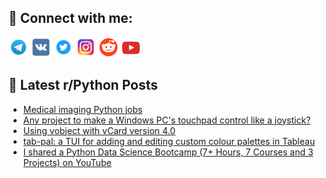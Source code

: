 ## 🔎 Connect with me:
[<img src="https://github.com/bullbesh/bullbesh/blob/main/images/Telegram.png" width="32" height="32" />](https://t.me/bullbesh)
[<img src="https://github.com/bullbesh/bullbesh/blob/main/images/VK.png" width="32" height="32" />](https://vk.com/bullbesh)
[<img src="https://github.com/bullbesh/bullbesh/blob/main/images/Twitter.png" width="32" height="32" />](https://twitter.com/bullbesh1)
[<img src="https://github.com/bullbesh/bullbesh/blob/main/images/Instagram.png" width="32" height="32" />](https://www.instagram.com/bullbesh)
[<img src="https://github.com/bullbesh/bullbesh/blob/main/images/Reddit.png" width="32" height="32" />](https://www.reddit.com/user/bullbesh)
[<img src="https://github.com/bullbesh/bullbesh/blob/main/images/YouTube.png" width="32" height="32" />](https://www.youtube.com/channel/UCtfjRs6uzgq5mfm8S06WTcg)

## 📕 Latest r/Python Posts
<!-- BLOG-POST-LIST:START -->
- [Medical imaging Python jobs](https://www.reddit.com/r/Python/comments/1cfx0qe/medical_imaging_python_jobs/)
- [Any project to make a Windows PC&#39;s touchpad control like a joystick?](https://www.reddit.com/r/Python/comments/1cfwexc/any_project_to_make_a_windows_pcs_touchpad/)
- [Using vobject with vCard version 4.0](https://www.reddit.com/r/Python/comments/1cfv7po/using_vobject_with_vcard_version_40/)
- [tab-pal: a TUI for adding and editing custom colour palettes in Tableau](https://www.reddit.com/r/Python/comments/1cftm37/tabpal_a_tui_for_adding_and_editing_custom_colour/)
- [I shared a Python Data Science Bootcamp &lpar;7+ Hours, 7 Courses and 3 Projects&rpar; on YouTube](https://www.reddit.com/r/Python/comments/1cfqi3g/i_shared_a_python_data_science_bootcamp_7_hours_7/)
<!-- BLOG-POST-LIST:END -->
